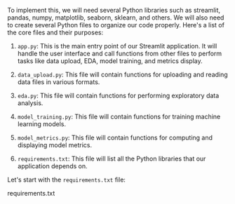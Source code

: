 To implement this, we will need several Python libraries such as streamlit, pandas, numpy, matplotlib, seaborn, sklearn, and others. We will also need to create several Python files to organize our code properly. Here's a list of the core files and their purposes:

1. `app.py`: This is the main entry point of our Streamlit application. It will handle the user interface and call functions from other files to perform tasks like data upload, EDA, model training, and metrics display.

2. `data_upload.py`: This file will contain functions for uploading and reading data files in various formats.

3. `eda.py`: This file will contain functions for performing exploratory data analysis.

4. `model_training.py`: This file will contain functions for training machine learning models.

5. `model_metrics.py`: This file will contain functions for computing and displaying model metrics.

6. `requirements.txt`: This file will list all the Python libraries that our application depends on.

Let's start with the `requirements.txt` file:

requirements.txt
